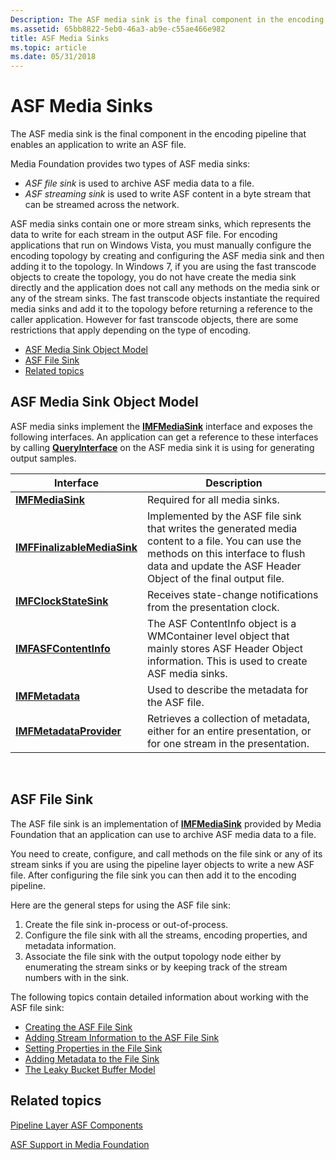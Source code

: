 ```yaml
---
Description: The ASF media sink is the final component in the encoding pipeline that enables an application to write an ASF file.
ms.assetid: 65bb8822-5eb0-46a3-ab9e-c55ae466e982
title: ASF Media Sinks
ms.topic: article
ms.date: 05/31/2018
---
```


# ASF Media Sinks

The ASF media sink is the final component in the encoding pipeline that enables an application to write an ASF file.

Media Foundation provides two types of ASF media sinks:

-   *ASF file sink* is used to archive ASF media data to a file.
-   *ASF streaming sink* is used to write ASF content in a byte stream that can be streamed across the network.

ASF media sinks contain one or more stream sinks, which represents the data to write for each stream in the output ASF file. For encoding applications that run on Windows Vista, you must manually configure the encoding topology by creating and configuring the ASF media sink and then adding it to the topology. In Windows 7, if you are using the fast transcode objects to create the topology, you do not have create the media sink directly and the application does not call any methods on the media sink or any of the stream sinks. The fast transcode objects instantiate the required media sinks and add it to the topology before returning a reference to the caller application. However for fast transcode objects, there are some restrictions that apply depending on the type of encoding.

-   [ASF Media Sink Object Model](#asf-media-sink-object-model)
-   [ASF File Sink](#asf-file-sink)
-   [Related topics](#related-topics)

## ASF Media Sink Object Model

ASF media sinks implement the [**IMFMediaSink**](/windows/desktop/api/mfidl/nn-mfidl-imfmediasink) interface and exposes the following interfaces. An application can get a reference to these interfaces by calling [**QueryInterface**](https://docs.microsoft.com/windows/desktop/api/unknwn/nf-unknwn-iunknown-queryinterface(q_)) on the ASF media sink it is using for generating output samples.



| Interface                                                  | Description                                                                                                                                                                                            |
|------------------------------------------------------------|--------------------------------------------------------------------------------------------------------------------------------------------------------------------------------------------------------|
| [**IMFMediaSink**](/windows/desktop/api/mfidl/nn-mfidl-imfmediasink)                       | Required for all media sinks.                                                                                                                                                                          |
| [**IMFFinalizableMediaSink**](/windows/desktop/api/mfidl/nn-mfidl-imffinalizablemediasink) | Implemented by the ASF file sink that writes the generated media content to a file. You can use the methods on this interface to flush data and update the ASF Header Object of the final output file. |
| [**IMFClockStateSink**](/windows/desktop/api/mfidl/nn-mfidl-imfclockstatesink)             | Receives state-change notifications from the presentation clock.                                                                                                                                       |
| [**IMFASFContentInfo**](/windows/desktop/api/wmcontainer/nn-wmcontainer-imfasfcontentinfo)             | The ASF ContentInfo object is a WMContainer level object that mainly stores ASF Header Object information. This is used to create ASF media sinks.                                                     |
| [**IMFMetadata**](/windows/desktop/api/mfidl/nn-mfidl-imfmetadata)                         | Used to describe the metadata for the ASF file.                                                                                                                                                        |
| [**IMFMetadataProvider**](/windows/desktop/api/mfidl/nn-mfidl-imfmetadataprovider)         | Retrieves a collection of metadata, either for an entire presentation, or for one stream in the presentation.                                                                                          |



 

## ASF File Sink

The ASF file sink is an implementation of [**IMFMediaSink**](/windows/desktop/api/mfidl/nn-mfidl-imfmediasink) provided by Media Foundation that an application can use to archive ASF media data to a file.

You need to create, configure, and call methods on the file sink or any of its stream sinks if you are using the pipeline layer objects to write a new ASF file. After configuring the file sink you can then add it to the encoding pipeline.

Here are the general steps for using the ASF file sink:

1.  Create the file sink in-process or out-of-process.
2.  Configure the file sink with all the streams, encoding properties, and metadata information.
3.  Associate the file sink with the output topology node either by enumerating the stream sinks or by keeping track of the stream numbers with in the sink.

The following topics contain detailed information about working with the ASF file sink:

-   [Creating the ASF File Sink](creating-the-asf-file-sink.md)
-   [Adding Stream Information to the ASF File Sink](adding-stream-information-to-the-asf-file-sink.md)
-   [Setting Properties in the File Sink](setting-properties-in-the-file-sink.md)
-   [Adding Metadata to the File Sink](adding-metadata-to-the-file-sink.md)
-   [The Leaky Bucket Buffer Model](the-leaky-bucket-buffer-model.md)

## Related topics

<dl> <dt>

[Pipeline Layer ASF Components](pipeline-layer-asf-components.md)
</dt> <dt>

[ASF Support in Media Foundation](asf-support-in-media-foundation.md)
</dt> </dl>

 

 



